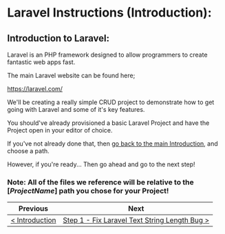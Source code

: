 # Laravel Instructions (Introduction):

## Introduction to Laravel:

Laravel is an PHP framework designed to allow programmers to create fantastic web apps fast.

The main Laravel website can be found here;

https://laravel.com/

We'll be creating a really simple CRUD project to demonstrate how to get going with Laravel and some of it's key features.

You should've already provisioned a basic Laravel Project and have the Project open in your editor of choice.

If you've not already done that, then [go back to the main Introduction](/README.md), and choose a path.

However, if you're ready... Then go ahead and go to the next step!

### **Note: All of the files we reference will be relative to the [**_ProjectName_**] path you chose for your Project!**

| Previous | Next |
| -------- | ---- |
| [< Introduction](/README.md) | [Step 1 - Fix Laravel Text String Length Bug >](laravel-1.md) |